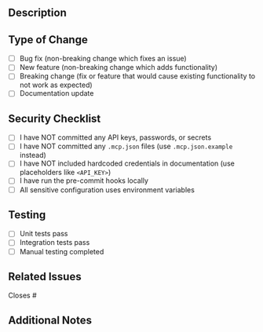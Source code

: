 ## Description
<!-- Provide a brief description of the changes in this PR -->

## Type of Change
<!-- Mark the relevant option with an "x" -->
- [ ] Bug fix (non-breaking change which fixes an issue)
- [ ] New feature (non-breaking change which adds functionality)
- [ ] Breaking change (fix or feature that would cause existing functionality to not work as expected)
- [ ] Documentation update

## Security Checklist
<!-- REQUIRED: All items must be checked before merging -->
- [ ] I have NOT committed any API keys, passwords, or secrets
- [ ] I have NOT committed any `.mcp.json` files (use `.mcp.json.example` instead)
- [ ] I have NOT included hardcoded credentials in documentation (use placeholders like `<API_KEY>`)
- [ ] I have run the pre-commit hooks locally
- [ ] All sensitive configuration uses environment variables

## Testing
<!-- Describe the tests you ran to verify your changes -->
- [ ] Unit tests pass
- [ ] Integration tests pass
- [ ] Manual testing completed

## Related Issues
<!-- Link any related issues here -->
Closes #

## Additional Notes
<!-- Any additional information that reviewers should know --> 